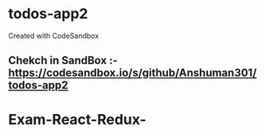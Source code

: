 # todos-app2
Created with CodeSandbox
## Chekch in SandBox :- https://codesandbox.io/s/github/Anshuman301/todos-app2
# Exam-React-Redux-
